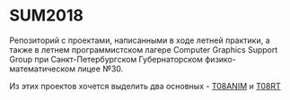 # SUM2018
Репозиторий с проектами, написанными в ходе летней практики, а также в летнем программистском лагере Computer Graphics Support Group при 
Санкт-Петербургском Губернаторском физико-математическом лицее
№30.  

Из этих проектов хочется выделить два основных - [T08ANIM](https://github.com/derzhavin3016/SUM2018/tree/master/T08ANIM) и 
[T08RT](https://github.com/derzhavin3016/SUM2018/tree/master/T09RT)


